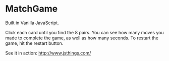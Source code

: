 # MatchGame
Built in Vanilla JavaScript.

Click each card until you find the 8 pairs. You can see how many moves you made to complete the game, as well as how many seconds. To restart the game, hit the restart button. 

See it in action: http://www.jsthings.com/
